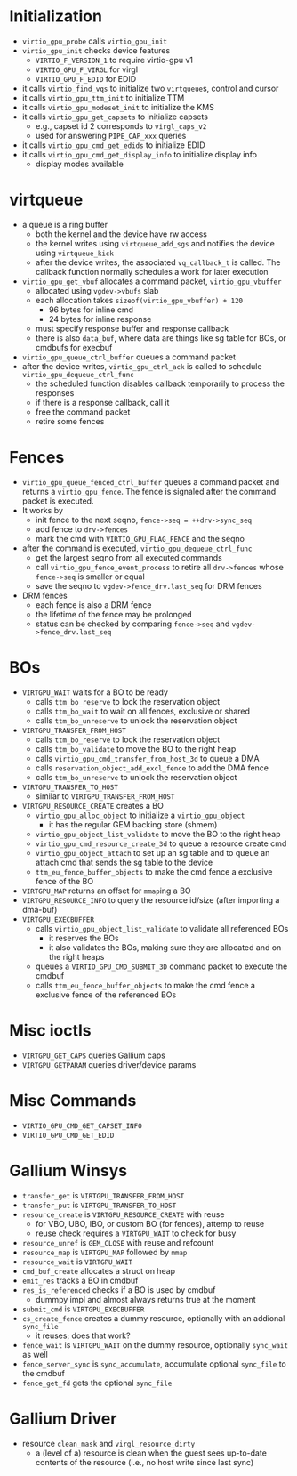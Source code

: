 # Initialization

 - `virtio_gpu_probe` calls `virtio_gpu_init`
 - `virtio_gpu_init` checks device features
   - `VIRTIO_F_VERSION_1` to require virtio-gpu v1
   - `VIRTIO_GPU_F_VIRGL` for virgl
   - `VIRTIO_GPU_F_EDID` for EDID
 - it calls `virtio_find_vqs` to initialize two `virtqueue`s, control and
   cursor
 - it calls `virtio_gpu_ttm_init` to initialize TTM
 - it calls `virtio_gpu_modeset_init` to initialize the KMS
 - it calls `virtio_gpu_get_capsets` to initialize capsets
   - e.g., capset id 2 corresponds to `virgl_caps_v2`
   - used for answering `PIPE_CAP_xxx` queries
 - it calls `virtio_gpu_cmd_get_edids` to initialize EDID
 - it calls `virtio_gpu_cmd_get_display_info` to initialize display info
   - display modes available

# virtqueue

 - a queue is a ring buffer
   - both the kernel and the device have rw access
   - the kernel writes using `virtqueue_add_sgs` and notifies the device using
     `virtqueue_kick`
   - after the device writes, the associated `vq_callback_t` is called.  The
     callback function normally schedules a work for later execution
 - `virtio_gpu_get_vbuf` allocates a command packet, `virtio_gpu_vbuffer`
   - allocated using `vgdev->vbufs` slab
   - each allocation takes `sizeof(virtio_gpu_vbuffer) + 120`
     - 96 bytes for inline cmd
     - 24 bytes for inline response
   - must specify response buffer and response callback
   - there is also `data_buf`, where data are things like sg table for BOs, or
     cmdbufs for execbuf
 - `virtio_gpu_queue_ctrl_buffer` queues a command packet
 - after the device writes, `virtio_gpu_ctrl_ack` is called to schedule
   `virtio_gpu_dequeue_ctrl_func`
   - the scheduled function disables callback temporarily to process the
     responses
   - if there is a response callback, call it
   - free the command packet
   - retire some fences

# Fences

 - `virtio_gpu_queue_fenced_ctrl_buffer` queues a command packet and returns a
   `virtio_gpu_fence`.  The fence is signaled after the command packet is
   executed.
 - It works by
   - init fence to the next seqno, `fence->seq = ++drv->sync_seq`
   - add fence to `drv->fences`
   - mark the cmd with `VIRTIO_GPU_FLAG_FENCE` and the seqno
 - after the command is executed, `virtio_gpu_dequeue_ctrl_func`
   - get the largest seqno from all executed commands
   - call `virtio_gpu_fence_event_process` to retire all `drv->fences` whose
     `fence->seq` is smaller or equal
   - save the seqno to `vgdev->fence_drv.last_seq` for DRM fences
 - DRM fences
   - each fence is also a DRM fence
   - the lifetime of the fence may be prolonged
   - status can be checked by comparing `fence->seq` and
     `vgdev->fence_drv.last_seq`

# BOs

 - `VIRTGPU_WAIT` waits for a BO to be ready
   - calls `ttm_bo_reserve` to lock the reservation object
   - calls `ttm_bo_wait` to wait on all fences, exclusive or shared
   - calls `ttm_bo_unreserve` to unlock the reservation object
 - `VIRTGPU_TRANSFER_FROM_HOST`
   - calls `ttm_bo_reserve` to lock the reservation object
   - calls `ttm_bo_validate` to move the BO to the right heap
   - calls `virtio_gpu_cmd_transfer_from_host_3d` to queue a DMA
   - calls `reservation_object_add_excl_fence` to add the DMA fence 
   - calls `ttm_bo_unreserve` to unlock the reservation object
 - `VIRTGPU_TRANSFER_TO_HOST`
   - similar to `VIRTGPU_TRANSFER_FROM_HOST`
 - `VIRTGPU_RESOURCE_CREATE` creates a BO
   - `virtio_gpu_alloc_object` to initialize a `virtio_gpu_object`
     - it has the regular GEM backing store (shmem)
   - `virtio_gpu_object_list_validate` to move the BO to the right heap
   - `virtio_gpu_cmd_resource_create_3d` to queue a resource create cmd
   - `virtio_gpu_object_attach` to set up an sg table and to queue an attach
     cmd that sends the sg table to the device
   - `ttm_eu_fence_buffer_objects` to make the cmd fence a exclusive fence of
     the BO
 - `VIRTGPU_MAP` returns an offset for `mmap`ing a BO
 - `VIRTGPU_RESOURCE_INFO` to query the resource id/size (after importing a
   dma-buf)
 - `VIRTGPU_EXECBUFFER`
   - calls `virtio_gpu_object_list_validate` to validate all referenced BOs
     - it reserves the BOs
     - it also validates the BOs, making sure they are allocated and on the
       right heaps
   - queues a `VIRTIO_GPU_CMD_SUBMIT_3D` command packet to execute the cmdbuf
   - calls `ttm_eu_fence_buffer_objects` to make the cmd fence a exclusive
     fence of the referenced BOs

# Misc ioctls

 - `VIRTGPU_GET_CAPS` queries Gallium caps
 - `VIRTGPU_GETPARAM` queries driver/device params

# Misc Commands

 - `VIRTIO_GPU_CMD_GET_CAPSET_INFO`
 - `VIRTIO_GPU_CMD_GET_EDID`

# Gallium Winsys

 - `transfer_get` is `VIRTGPU_TRANSFER_FROM_HOST`
 - `transfer_put` is `VIRTGPU_TRANSFER_TO_HOST`
 - `resource_create` is `VIRTGPU_RESOURCE_CREATE` with reuse
   - for VBO, UBO, IBO, or custom BO (for fences), attemp to reuse
   - reuse check requires a `VIRTGPU_WAIT` to check for busy
 - `resource_unref` is `GEM_CLOSE` with reuse and refcount
 - `resource_map` is `VIRTGPU_MAP` followed by `mmap`
 - `resource_wait` is `VIRTGPU_WAIT`
 - `cmd_buf_create` allocates a struct on heap
 - `emit_res` tracks a BO in cmdbuf
 - `res_is_referenced` checks if a BO is used by cmdbuf
   - dummpy impl and almost always returns true at the moment
 - `submit_cmd` is `VIRTGPU_EXECBUFFER`
 - `cs_create_fence` creates a dummy resource, optionally with an addional
   `sync_file`
   - it reuses; does that work?
 - `fence_wait` is `VIRTGPU_WAIT` on the dummy resource, optionally
   `sync_wait` as well
 - `fence_server_sync` is `sync_accumulate`, accumulate optional `sync_file`
   to the cmdbuf
 - `fence_get_fd` gets the optional `sync_file`

# Gallium Driver

 - resource `clean_mask` and `virgl_resource_dirty`
   - a (level of a) resource is clean when the guest sees up-to-date contents
     of the resource (i.e., no host write since last sync)
